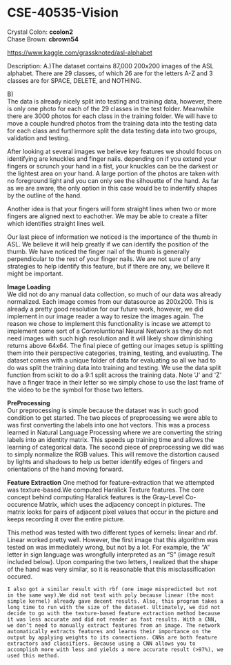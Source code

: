 # CSE-40535-Vision

Crystal Colon: **ccolon2**  
Chase Brown: **cbrown54**

https://www.kaggle.com/grassknoted/asl-alphabet

Description:
A.)The dataset contains 87,000 200x200 images of the ASL alphabet. There are 29 classes, of which 26 are for the letters A-Z and 3 classes are for SPACE, DELETE, and NOTHING.

B)  
   The data is already nicely split into testing and training data, however, there is only one photo for each of the 29 classes in the test folder.  Meanwhile there are 3000 photos for each class in the training folder.  We will have to move a couple hundred photos from the training data into the testing data for each class and furthermore split the data testing data into two groups, validation and testing.
  
After looking at several images we believe key features we should focus on identifying are knuckles and finger nails.  depending on if you extend your fingers or scrunch your hand in a fist, your knuckles can be the darkest or the lightest area on your hand.  A large portion of the photos are taken with no foreground light and you can only see the silhouette of the hand.  As far as we are aware, the only option in this case would be to indentify shapes by the outline of the hand.  

Another idea is that your fingers will form straight lines when two or more fingers are aligned next to eachother.  We may be able to create a filter which identifies straight lines well.  

Our last piece of information we noticed is the importance of the thumb in ASL.  We believe it will help greatly if we can identify the position of the thumb.  We have noticed the finger nail of the thumb is generally perpendicular to the rest of your finger nails.  We are not sure of any strategies to help identify this feature, but if there are any, we believe it might be important.

**Image Loading**  
We did not do any manual data collection, so much of our data was already normalized. Each image comes from our datasource as 200x200. This is already a pretty good resolution for our future work, however, we did implement in our image reader a way to resize the images again. The reason we chose to implement this functionality is incase we attempt to implement some sort of a Convoluntional Neural Network as they do not need images with such high resolution and it will likely show diminishing returns above 64x64.  The final piece of getting our images setup is splitting them into their perspective categories, training, testing, and evaluating. The dataset comes with a unique folder of data for evaluating so all we had to do was split the training data into training and testing. We use the data split function from scikit to do a 9:1 split across the training data.  Note 'J' and 'Z' have a finger trace in their letter so we simply chose to use the last frame of the video to be the symbol for those two letters.

**PreProcessing**  
Our preprocessing is simple because the dataset was in such good condition to get started. The two pieces of preprocessing we were able to was first converting the labels into one hot vectors. This was a process learned in Natural Language Processing where we are converting the string labels into an identity matrix. This speeds up training time and allows the learning of categorical data.  The second piece of preprocessing we did was to simply normalize the RGB values.  This will remove the distortion caused by lights and shadows to help us better identify edges of fingers and orientations of the hand moving forward.  

**Feature Extraction**
   One method for feature-extraction that we attempted was texture-based.We computed Haralick Texture features. The core concept behind computing Haralick features is the Gray-Level Co-occurence Matrix, which uses the adjacency concept in pictures.
The matrix looks for pairs of adjacent pixel values that occur in the picture and keeps recording it over the entire picture.

   This method was tested with two different types of kernels: linear and rbf.
Linear worked pretty well. However, the first image that this algorithm was tested on was immediately wrong, but not by a lot. For example, the “A” letter in sign language was wrongfully interpreted as an “S” (image result included below). Upon comparing the two letters, I realized that the shape of the hand was very similar, so it is reasonable that this misclassification occured. 
    
    I also got a similar result with rbf (one image mispredicted but not in the same way).We did not test with poly because linear (the most simple kernel) already gave decent results. Also, this program takes a long time to run with the size of the dataset. Ultimately, we did not decide to go with the texture-based feature extraction method because it was less accurate and did not render as fast results. With a CNN, we don’t need to manually extract features from an image. The network automatically extracts features and learns their importance on the output by applying weights to its connections. CNNs are both feature extractors and classifiers. Because using a CNN allows you to accomplish more with less and yields a more accurate result (>97%), we used this method. 
